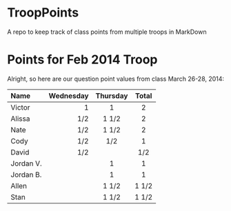 TroopPoints
===========

A repo to keep track of class points from multiple troops in MarkDown

Points for Feb 2014 Troop
=====================


Alright, so here are our question point values from class March 26-28, 2014: 


| Name      |    Wednesday | Thursday  | Total
| :-------- | --------:| :--: | :---: |
| Victor | 1 |  1   | 2
| Alissa     |   1/2 |  1 1/2  | 2
| Nate      |    1/2 | 1 1/2  | 2
| Cody      |    1/2 | 1/2  | 1
| David     |    1/2 |   | 1/2
| Jordan V.     |     | 1 | 1
| Jordan B.      |   | 1  | 1
| Allen      |     | 1 1/2  | 1 1/2
| Stan     |     | 1 1/2  | 1 1/2
